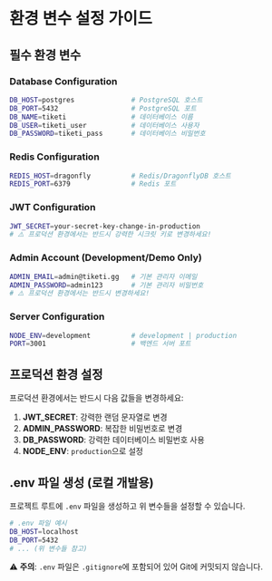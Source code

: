 # 환경 변수 설정 가이드

## 필수 환경 변수

### Database Configuration
```bash
DB_HOST=postgres              # PostgreSQL 호스트
DB_PORT=5432                  # PostgreSQL 포트
DB_NAME=tiketi                # 데이터베이스 이름
DB_USER=tiketi_user           # 데이터베이스 사용자
DB_PASSWORD=tiketi_pass       # 데이터베이스 비밀번호
```

### Redis Configuration
```bash
REDIS_HOST=dragonfly          # Redis/DragonflyDB 호스트
REDIS_PORT=6379               # Redis 포트
```

### JWT Configuration
```bash
JWT_SECRET=your-secret-key-change-in-production
# ⚠️ 프로덕션 환경에서는 반드시 강력한 시크릿 키로 변경하세요!
```

### Admin Account (Development/Demo Only)
```bash
ADMIN_EMAIL=admin@tiketi.gg   # 기본 관리자 이메일
ADMIN_PASSWORD=admin123       # 기본 관리자 비밀번호
# ⚠️ 프로덕션 환경에서는 반드시 변경하세요!
```

### Server Configuration
```bash
NODE_ENV=development          # development | production
PORT=3001                     # 백엔드 서버 포트
```

## 프로덕션 환경 설정

프로덕션 환경에서는 반드시 다음 값들을 변경하세요:

1. **JWT_SECRET**: 강력한 랜덤 문자열로 변경
2. **ADMIN_PASSWORD**: 복잡한 비밀번호로 변경
3. **DB_PASSWORD**: 강력한 데이터베이스 비밀번호 사용
4. **NODE_ENV**: `production`으로 설정

## .env 파일 생성 (로컬 개발용)

프로젝트 루트에 `.env` 파일을 생성하고 위 변수들을 설정할 수 있습니다.

```bash
# .env 파일 예시
DB_HOST=localhost
DB_PORT=5432
# ... (위 변수들 참고)
```

⚠️ **주의**: `.env` 파일은 `.gitignore`에 포함되어 있어 Git에 커밋되지 않습니다.

